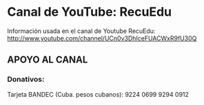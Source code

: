 # Canal de YouTube: RecuEdu

Información usada en el canal de Youtube RecuEdu: http://www.youtube.com/channel/UCn0v3DhIceFUACWxR9fU30Q

## APOYO AL CANAL
### Donativos: 
Tarjeta BANDEC (Cuba. pesos cubanos): 9224 0699 9294 0912



